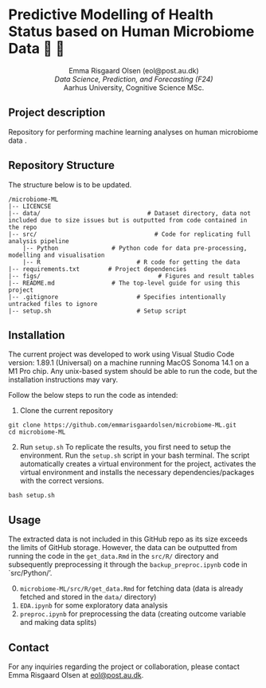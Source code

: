 # Predictive Modelling of Health  Status based on Human  Microbiome Data  🧬 🦠

<p align="center">
  Emma Risgaard Olsen (eol@post.au.dk) <br>
  <em>Data Science, Prediction, and Forecasting (F24)</em>
  <br>
  Aarhus University, Cognitive Science MSc.
  <br>
</p>
<hrZ>


## Project description
Repository for performing machine learning analyses on human microbiome data .
 
## Repository Structure 
The structure below is to be updated.
```
/microbiome-ML
|-- LICENCSE
|-- data/                              # Dataset directory, data not included due to size issues but is outputted from code contained in the repo
|-- src/                                 # Code for replicating full analysis pipeline
    |-- Python               # Python code for data pre-processing, modelling and visualisation
    |-- R                           # R code for getting the data
|-- requirements.txt        # Project dependencies
|-- figs/                                 # Figures and result tables 
|-- README.md                # The top-level guide for using this project
|-- .gitignore                      # Specifies intentionally untracked files to ignore
|-- setup.sh                        # Setup script 
```

## Installation
The current project was developed to work using Visual Studio Code version: 1.89.1 (Universal) on a machine running MacOS Sonoma 14.1 on a M1 Pro chip. Any unix-based system should be able to run the code, but the installation instructions may vary.  

Follow the below steps to run the code as intended: 
1. Clone the current repository
```
git clone https://github.com/emmarisgaardolsen/microbiome-ML.git
cd microbiome-ML
```

2. Run `setup.sh`
To replicate the results, you first need to setup the environment. Run the `setup.sh` script in your bash terminal. The script automatically creates a virtual environment for the project, activates the virtual environment and installs the necessary dependencies/packages with the correct versions. 

```
bash setup.sh
```

## Usage

The extracted data is not included in this GitHub repo as its size exceeds the limits of GitHub storage. However, the data can be outputted from running the code in the `get_data.Rmd` in the `src/R/` directory and subsequently preprocessing it through the `backup_preproc.ipynb` code in `src/Python/’. 


0. `microbiome-ML/src/R/get_data.Rmd` for fetching data (data is already fetched and stored in the `data/` directory)
1. `EDA.ipynb` for some exploratory data analysis 
2. `preproc.ipynb` for preprocessing the data (creating outcome variable and making data splits)


## Contact 
For any inquiries regarding the project or collaboration, please contact Emma Risgaard Olsen at eol@post.au.dk.
